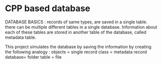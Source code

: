 # CPP based database


DATABASE BASICS : 
	records of same types, are saved in a single table.
	there can be multiple different tables in a single database.
	Information about each of these tables are stored in another table of the database, called metadata table.


This project simulates the database by saving the information by creating the following analogy :
	objects	= single record
	class	= metadata record
	database= folder
	table	= file

